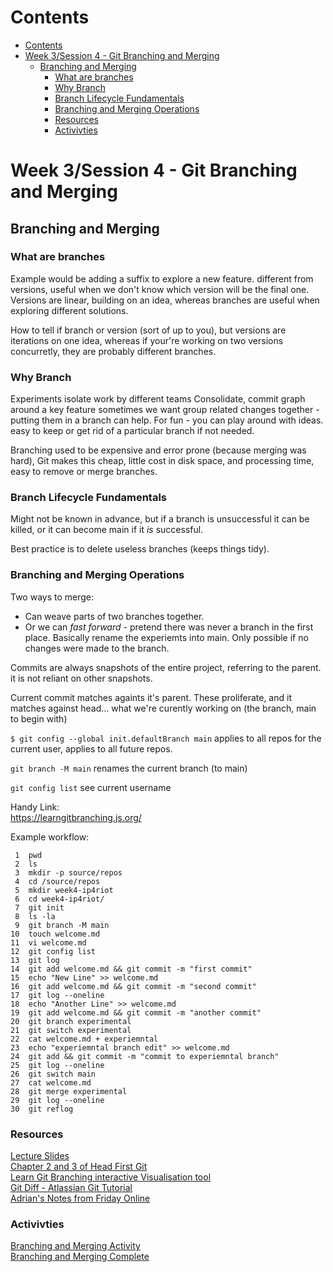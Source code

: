 # Contents
- [Contents](#contents)
- [Week 3/Session 4 - Git Branching and Merging](#week-3session-4---git-branching-and-merging)
  - [Branching and Merging](#branching-and-merging)
    - [What are branches](#what-are-branches)
    - [Why Branch](#why-branch)
    - [Branch Lifecycle Fundamentals](#branch-lifecycle-fundamentals)
    - [Branching and Merging Operations](#branching-and-merging-operations)
    - [Resources](#resources)
    - [Activivties](#activivties)

# Week 3/Session 4 - Git Branching and Merging

## Branching and Merging
### What are branches
Example would be adding a suffix to explore a new feature.
different from versions, useful when we don't know which version will be the final one.
Versions are linear, building on an idea, whereas branches are useful when exploring different solutions.

How to tell if branch or version (sort of up to you), but versions are iterations on one idea, whereas if your're working on two versions concurretly, they are probably different branches.

### Why Branch
Experiments
isolate work by different teams
Consolidate, commit graph around a key feature sometimes we want group related changes together - putting them in a branch can help.
For fun - you can play around with ideas.
easy to keep or get rid of a particular branch if not needed.

Branching used to be expensive and error prone (because merging was hard), Git makes this cheap, little cost in disk space, and processing time, easy to remove or merge branches.

### Branch Lifecycle Fundamentals
Might not be known in advance, but if a branch is unsuccessful it can be killed, or it can become main if it *is* successful.

Best practice is to delete useless branches (keeps things tidy).

### Branching and Merging Operations
Two ways to merge:
* Can weave parts of two branches together.
* Or we can *fast forward* - pretend there was never a branch in the first place. Basically rename the experiemts into main. Only possible if no changes were made to the branch.


Commits are always snapshots of the entire project, referring to the parent. it is not reliant on other snapshots.

Current commit matches againts it's parent. These proliferate, and it matches against head... what we're curently working on (the branch, main to begin with)


`$ git config --global init.defaultBranch main`
applies to all repos for the current user, applies to all future repos.

`git branch -M main` renames the current branch (to main)

`git config list` see current username

Handy Link:  
https://learngitbranching.js.org/

Example workflow:
```gitbash
 1  pwd
 2  ls
 3  mkdir -p source/repos
 4  cd /source/repos
 5  mkdir week4-ip4riot
 6  cd week4-ip4riot/
 7  git init
 8  ls -la
 9  git branch -M main
10  touch welcome.md
11  vi welcome.md
12  git config list
13  git log
14  git add welcome.md && git commit -m "first commit"
15  echo "New Line" >> welcome.md
16  git add welcome.md && git commit -m "second commit"
17  git log --oneline
18  echo "Another Line" >> welcome.md
19  git add welcome.md && git commit -m "another commit"
20  git branch experimental
21  git switch experimental
22  cat welcome.md + experiemntal
23  echo "experiemntal branch edit" >> welcome.md
24  git add && git commit -m "commit to experiemntal branch"
25  git log --oneline
26  git switch main
27  cat welcome.md
28  git merge experimental
29  git log --oneline
30  git reflog
```

### Resources
[Lecture Slides](./resources/civ-ipriot-vcs-branch.pptx)  
[Chapter 2 and 3 of Head First Git](../../Head_First_Git_-_Raju_Gandhi.pdf)  
[Learn Git Branching interactive Visualisation tool](https://learngitbranching.js.org/)  
[Git Diff - Atlassian Git Tutorial](https://git-scm.com/docs/git-diff)  
[Adrian's Notes from Friday Online](./resources/Online-QaA-Session-3.pdf)  

### Activivties
[Branching and Merging Activity](./activities/branching-merging-worksheet.md)  
[Branching and Merging Complete](./activities/branching-merging-worksheet-complete.md)  